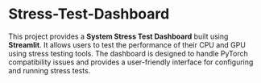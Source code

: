 # Stress-Test-Dashboard
This project provides a **System Stress Test Dashboard** built using **Streamlit**. It allows users to test the performance of their CPU and GPU using stress testing tools. The dashboard is designed to handle PyTorch compatibility issues and provides a user-friendly interface for configuring and running stress tests.
